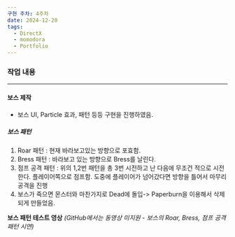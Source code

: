 ```yaml
---
구현 주차: 4주차
date: 2024-12-20
tags:
  - DirectX
  - momodora
  - Portfolio
---
```

### 작업 내용
---


#### 보스 제작
- 보스 UI, Particle 효과, 패턴 등등 구현을 진행하였음.

##### 보스 패턴
1. Roar 패턴 : 현재 바라보고있는 방향으로 포효함.
2. Bress 패턴 : 바라보고 있는 방향으로 Bress를 날린다.
3. 점프 공격 패턴 : 위의 1,2번 패턴을 총 3번 시전하고 난 다음에 무조건 적으로 시전한다. 플레이어쪽으로 점프함. 도중에 플레이어가 넘어갔다면 방향을 틀어서 마무리 공격을 진행
4. 보스가 죽으면 몬스터와 마찬가지로 Dead에 돌입-> Paperburn을 이용해서 삭제되게 만들었음.

**보스 패턴 테스트 영상** *(GitHub에서는 동영상 미지원 - 보스의 Roar, Bress, 점프 공격 패턴 시연)*



